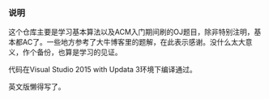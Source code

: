 ### 说明
这个仓库主要是学习基本算法以及ACM入门期间刷的OJ题目，除非特别注明，基本都AC了。一些地方参考了大牛博客里的题解，在此表示感谢。没什么太大意义，作个备份，也算是学习的见证。

代码在Visual Studio 2015 with Updata 3环境下编译通过。

英文版懒得写了。
